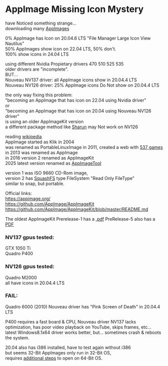 # AppImage Missing Icon Mystery

have Noticed something strange... </br>
downloading many [AppImages](https://www.appimagehub.com/browse) </br>

0% AppImage has Icon on 20.04.6 LTS "File Manager Large Icon View Nautilus" </br>
50% AppImages show icon on 22.04 LTS, 50% don't.</br>
100% show icons in 24.04 LTS </br>

using different Nvidia Propietary drivers 470 510 525 535 </br>
older drivers are "incomplete". </br>
BUT...</br>
Nouveau NV137 driver: all AppImage icons show in 20.04.4 LTS </br>
Nouveau NV126 driver: 25% AppImage icons Do Not show on 20.04.4 LTS </br>

the only way fixing this problem: </br>
"becoming an AppImage that has icon on 22.04 using Nvidia driver"</br>
or </br>
"becoming an AppImage that has icon on 20.04 using Nouveau NV126 driver"</br>
is using an older AppImageKit version </br>
a different package method like [Sharun](https://github.com/VHSgunzo/sharun) may Not work on NV126 </br>

reading [wikipedia](https://en.wikipedia.org/wiki/AppImage) </br>
AppImage started as Klik in 2004 </br>
was renamed as PortableLinuxImage in 2011, created a web with [537 games](https://portablelinuxgames.org/) </br>
in 2013 was renamed as AppImage </br>
in 2016 version 2 renamed as AppImageKit </br>
2025 latest version renamed as [AppImageTool](https://github.com/AppImage/appimagetool/releases/tag/continuous) </br>

version 1 was ISO 9660 CD-Rom image, </br>
version 2 has [SquashFS](https://en.wikipedia.org/wiki/SquashFS) type FileSystem "Read Only FileType" </br>
similar to snap, but portable. </br>

Official links: </br>
https://appimage.org/ </br>
https://github.com/AppImage/AppImageKit </br>
https://github.com/AppImage/AppImageKit/blob/master/README.md </br>

The oldest AppImageKit Prerelease-1 has a [.pdf](https://github.com/AppImage/AppImageKit/releases/download/1/AppImage.Mythbusting.2020.pdf)
PreRelease-5 also has a [PDF](https://github.com/AppImage/AppImageKit/releases/download/5/AppImage.pdf)


### NV137 gpus tested:  </br>
GTX 1050 Ti </br>
Quadro P400 </br>

### NV126 gpus tested: </br>
Quadro M2000 </br>
all have icons in 20.04.4 LTS </br>

### FAIL: </br>
Quadro 6000 (2010) Nouveau driver has "Pink Screen of Death" in 20.04.4 LTS </br>

P400 requires a fast board & CPU, Nouveau driver NV137 lacks optimization, has poor video playback on YouTube, skips frames, etc... </br>
latest Windows8.1x64 driver works better, but... sometimes crash & reboots the system. </br>

20.04 also has i386 installed, have to test again without i386 </br>
but seems 32-Bit AppImages only run in 32-Bit OS, </br>
requires [additional steps](https://github.com/RazZziel/PortableLinuxGames/wiki/Setup-a-64bit-system-to-run-32bit-appimages) to open on 64-Bit OS. </br>
